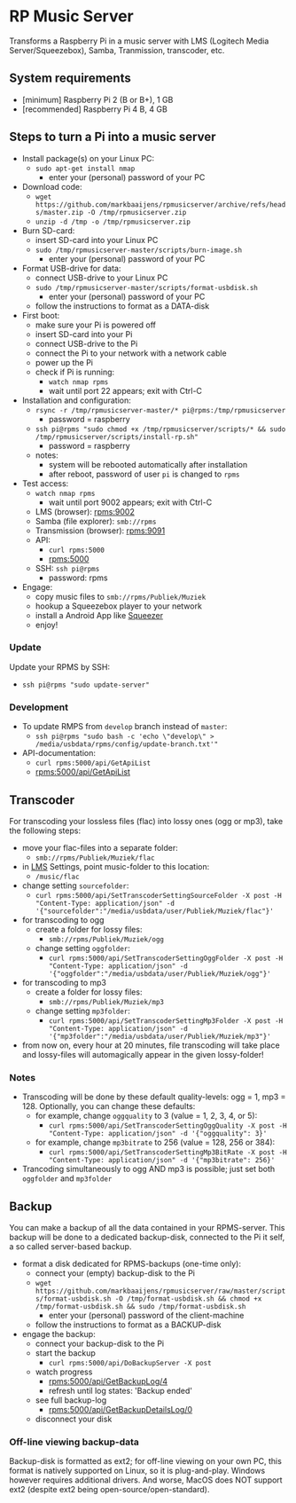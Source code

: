 # RP Music Server
Transforms a Raspberry Pi in a music server with LMS (Logitech Media Server/Squeezebox), Samba, Tranmission, transcoder, etc.

## System requirements
* [minimum] Raspberry Pi 2 (B or B+), 1 GB
* [recommended] Raspberry Pi 4 B, 4 GB

## Steps to turn a Pi into a music server
* Install package(s) on your Linux PC:
  * `sudo apt-get install nmap`
    * enter your (personal) password of your PC  
* Download code:
  * `wget https://github.com/markbaaijens/rpmusicserver/archive/refs/heads/master.zip -O /tmp/rpmusicserver.zip`
  * `unzip -d /tmp -o /tmp/rpmusicserver.zip`
* Burn SD-card:
  * insert SD-card into your Linux PC
  * `sudo /tmp/rpmusicserver-master/scripts/burn-image.sh`
    * enter your (personal) password of your PC
* Format USB-drive for data:
  * connect USB-drive to your Linux PC
  * `sudo /tmp/rpmusicserver-master/scripts/format-usbdisk.sh`
    * enter your (personal) password of your PC
  * follow the instructions to format as a DATA-disk    
* First boot:
  * make sure your Pi is powered off
  * insert SD-card into your Pi
  * connect USB-drive to the Pi
  * connect the Pi to your network with a network cable 
  * power up the Pi
  * check if Pi is running: 
    * `watch nmap rpms`
    * wait until port 22 appears; exit with Ctrl-C
* Installation and configuration:
  * `rsync -r /tmp/rpmusicserver-master/* pi@rpms:/tmp/rpmusicserver`
	  * password = raspberry  
  * `ssh pi@rpms "sudo chmod +x /tmp/rpmusicserver/scripts/* && sudo /tmp/rpmusicserver/scripts/install-rp.sh"`
	  * password = raspberry
  * notes:
    * system will be rebooted automatically after installation
    * after reboot, password of user `pi` is changed to `rpms`
* Test access:
  * `watch nmap rpms`
    * wait until port 9002 appears; exit with Ctrl-C
  * LMS (browser): [rpms:9002](http://rpms:9002)
  * Samba (file explorer): `smb://rpms`
  * Transmission (browser): [rpms:9091](http://rpms:9091)
  * API: 
    * `curl rpms:5000`
    * [rpms:5000](http://rpms:5000)
  * SSH: `ssh pi@rpms`
    * password: rpms
* Engage:
  * copy music files to `smb://rpms/Publiek/Muziek`
  * hookup a Squeezebox player to your network
  * install a Android App like [Squeezer](https://play.google.com/store/apps/details?id=uk.org.ngo.squeezer)
  * enjoy!

### Update
Update your RPMS by SSH: 
* `ssh pi@rpms "sudo update-server"`

### Development
* To update RMPS from `develop` branch instead of `master`: 
  * `ssh pi@rpms "sudo bash -c 'echo \"develop\" > /media/usbdata/rpms/config/update-branch.txt'"`
* API-documentation: 
  * `curl rpms:5000/api/GetApiList`
  * [rpms:5000/api/GetApiList](http://rpms:5000/api/GetApiList)

## Transcoder
For transcoding your lossless files (flac) into lossy ones (ogg or mp3), take the following steps:
* move your flac-files into a separate folder: 
  * `smb://rpms/Publiek/Muziek/flac`
* in [LMS](http://rpms:9002/) Settings, point music-folder to this location:
  * `/music/flac`
* change setting `sourcefolder`:
  * `curl rpms:5000/api/SetTranscoderSettingSourceFolder -X post -H "Content-Type: application/json" -d '{"sourcefolder":"/media/usbdata/user/Publiek/Muziek/flac"}'`
* for transcoding to ogg
  * create a folder for lossy files: 
    * `smb://rpms/Publiek/Muziek/ogg`
  * change setting `oggfolder`:
    * `curl rpms:5000/api/SetTranscoderSettingOggFolder -X post -H "Content-Type: application/json" -d '{"oggfolder":"/media/usbdata/user/Publiek/Muziek/ogg"}'`
* for transcoding to mp3
  * create a folder for lossy files: 
    * `smb://rpms/Publiek/Muziek/mp3`
  * change setting `mp3folder`:
    * `curl rpms:5000/api/SetTranscoderSettingMp3Folder -X post -H "Content-Type: application/json" -d '{"mp3folder":"/media/usbdata/user/Publiek/Muziek/mp3"}'`    
* from now on, every hour at 20 minutes, file transcoding will take place and lossy-files will automagically appear in the given lossy-folder!

### Notes
* Transcoding will be done by these default quality-levels: ogg = 1, mp3 = 128. Optionally, you can change these defaults:
  * for example, change `oggquality` to 3 (value = 1, 2, 3, 4, or 5):
     * `curl rpms:5000/api/SetTranscoderSettingOggQuality -X post -H "Content-Type: application/json" -d '{"oggquality": 3}'`
  * for example, change `mp3bitrate` to 256 (value = 128, 256 or 384):
     * `curl rpms:5000/api/SetTranscoderSettingMp3BitRate -X post -H "Content-Type: application/json" -d '{"mp3bitrate": 256}'`     
* Trancoding simultaneously to ogg AND mp3 is possible; just set both `oggfolder` and `mp3folder`

## Backup
You can make a backup of all the data contained in your RPMS-server. This backup will be done to a dedicated backup-disk, connected to the Pi it self, a so called server-based backup.

* format a disk dedicated for RPMS-backups (one-time only):
  * connect your (empty) backup-disk to the Pi
  * `wget https://github.com/markbaaijens/rpmusicserver/raw/master/scripts/format-usbdisk.sh -O /tmp/format-usbdisk.sh && chmod +x /tmp/format-usbdisk.sh && sudo /tmp/format-usbdisk.sh`
    * enter your (personal) password of the client-machine
  * follow the instructions to format as a BACKUP-disk
* engage the backup:
  * connect your backup-disk to the Pi
  * start the backup
    * `curl rpms:5000/api/DoBackupServer -X post`
  * watch progress
    * [rpms:5000/api/GetBackupLog/4](http://rpms:5000/api/GetBackupLog/4)
    * refresh until log states: 'Backup ended'
  * see full backup-log
    * [rpms:5000/api/GetBackupDetailsLog/0](http://rpms:5000/api/GetBackupDetailsLog/0)
  * disconnect your disk

### Off-line viewing backup-data
Backup-disk is formatted as ext2; for off-line viewing on your own PC, this format is natively supported on Linux, so it is plug-and-play. Windows however requires additional drivers. And worse, MacOS does NOT support ext2 (despite ext2 being open-source/open-standard).
